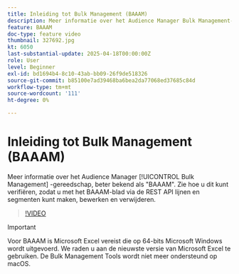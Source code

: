 ```yaml
---
title: Inleiding tot Bulk Management (BAAAM)
description: Meer informatie over het Audience Manager Bulk Management-hulpprogramma, ook wel BAAAM genoemd. Zie hoe u dit kunt verifiëren, zodat u met het BAAAM-blad via de REST API lijnen en segmenten kunt maken, bewerken en verwijderen.
feature: BAAAM
doc-type: feature video
thumbnail: 327692.jpg
kt: 6050
last-substantial-update: 2025-04-18T00:00:00Z
role: User
level: Beginner
exl-id: bd1694b4-8c10-43ab-bb09-26f9de518326
source-git-commit: b85100e7ad39468ba6bea2da77068ed37685c84d
workflow-type: tm+mt
source-wordcount: '111'
ht-degree: 0%

---
```


# Inleiding tot Bulk Management (BAAAM)

Meer informatie over het Audience Manager [!UICONTROL Bulk Management] -gereedschap, beter bekend als &quot;BAAAM&quot;. Zie hoe u dit kunt verifiëren, zodat u met het BAAAM-blad via de REST API lijnen en segmenten kunt maken, bewerken en verwijderen.

>[!VIDEO](https://video.tv.adobe.com/v/327692/?quality=12&learn=on)

>[!IMPORTANT]
>
>Voor BAAAM is Microsoft Excel vereist die op 64-bits Microsoft Windows wordt uitgevoerd. We raden u aan de nieuwste versie van Microsoft Excel te gebruiken. De Bulk Management Tools wordt niet meer ondersteund op macOS.
